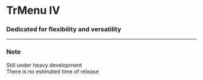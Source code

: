 # TrMenu Ⅳ

### Dedicated for flexibility and versatility

---

### Note

Still under heavy development  
There is no estimated time of release 